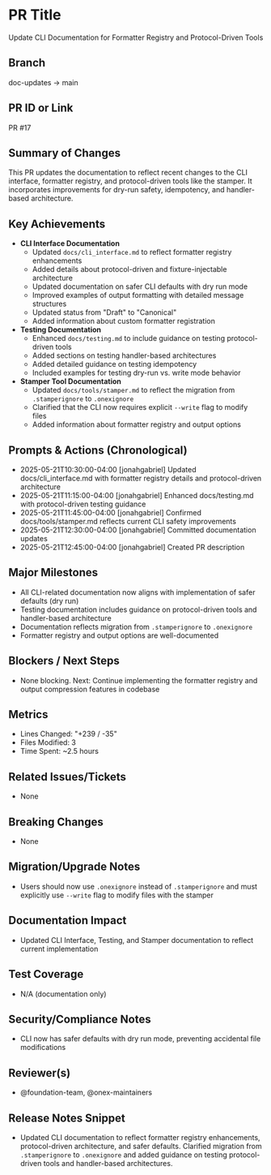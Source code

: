 <!-- === OmniNode:Metadata ===
metadata_version: 0.1.0
protocol_version: 1.1.0
owner: OmniNode Team
copyright: OmniNode Team
schema_version: 1.1.0
name: pr_description_2025_05_21_pr17.md
version: 1.0.0
uuid: 5622d634-2dea-4d17-9805-51392ca505de
author: OmniNode Team
created_at: 2025-05-28T12:40:26.092932
last_modified_at: 2025-05-28T17:20:05.138717
description: Stamped by ONEX
state_contract: state_contract://default
lifecycle: active
hash: d10f18d1f42c3bfc30a337f039853e8c9ef2700c7d168c99068ae2f1f9940cb0
entrypoint: python@pr_description_2025_05_21_pr17.md
runtime_language_hint: python>=3.11
namespace: omnibase.stamped.pr_description_2025_05_21_pr17
meta_type: tool
<!-- === /OmniNode:Metadata === -->


# PR Title
Update CLI Documentation for Formatter Registry and Protocol-Driven Tools

## Branch
doc-updates → main

## PR ID or Link
PR #17

## Summary of Changes
This PR updates the documentation to reflect recent changes to the CLI interface, formatter registry, and protocol-driven tools like the stamper. It incorporates improvements for dry-run safety, idempotency, and handler-based architecture.

## Key Achievements
- **CLI Interface Documentation**
  - Updated `docs/cli_interface.md` to reflect formatter registry enhancements
  - Added details about protocol-driven and fixture-injectable architecture
  - Updated documentation on safer CLI defaults with dry run mode
  - Improved examples of output formatting with detailed message structures
  - Updated status from "Draft" to "Canonical"
  - Added information about custom formatter registration
- **Testing Documentation**
  - Enhanced `docs/testing.md` to include guidance on testing protocol-driven tools
  - Added sections on testing handler-based architectures
  - Added detailed guidance on testing idempotency
  - Included examples for testing dry-run vs. write mode behavior
- **Stamper Tool Documentation**
  - Updated `docs/tools/stamper.md` to reflect the migration from `.stamperignore` to `.onexignore`
  - Clarified that the CLI now requires explicit `--write` flag to modify files
  - Added information about formatter registry and output options

## Prompts & Actions (Chronological)
- 2025-05-21T10:30:00-04:00 [jonahgabriel] Updated docs/cli_interface.md with formatter registry details and protocol-driven architecture
- 2025-05-21T11:15:00-04:00 [jonahgabriel] Enhanced docs/testing.md with protocol-driven testing guidance
- 2025-05-21T11:45:00-04:00 [jonahgabriel] Confirmed docs/tools/stamper.md reflects current CLI safety improvements
- 2025-05-21T12:30:00-04:00 [jonahgabriel] Committed documentation updates
- 2025-05-21T12:45:00-04:00 [jonahgabriel] Created PR description

## Major Milestones
- All CLI-related documentation now aligns with implementation of safer defaults (dry run)
- Testing documentation includes guidance on protocol-driven tools and handler-based architecture
- Documentation reflects migration from `.stamperignore` to `.onexignore`
- Formatter registry and output options are well-documented

## Blockers / Next Steps
- None blocking. Next: Continue implementing the formatter registry and output compression features in codebase

## Metrics
- Lines Changed: "+239 / -35"
- Files Modified: 3
- Time Spent: ~2.5 hours

## Related Issues/Tickets
- None

## Breaking Changes
- None

## Migration/Upgrade Notes
- Users should now use `.onexignore` instead of `.stamperignore` and must explicitly use `--write` flag to modify files with the stamper

## Documentation Impact
- Updated CLI Interface, Testing, and Stamper documentation to reflect current implementation

## Test Coverage
- N/A (documentation only)

## Security/Compliance Notes
- CLI now has safer defaults with dry run mode, preventing accidental file modifications

## Reviewer(s)
- @foundation-team, @onex-maintainers

## Release Notes Snippet
- Updated CLI documentation to reflect formatter registry enhancements, protocol-driven architecture, and safer defaults. Clarified migration from `.stamperignore` to `.onexignore` and added guidance on testing protocol-driven tools and handler-based architectures.
